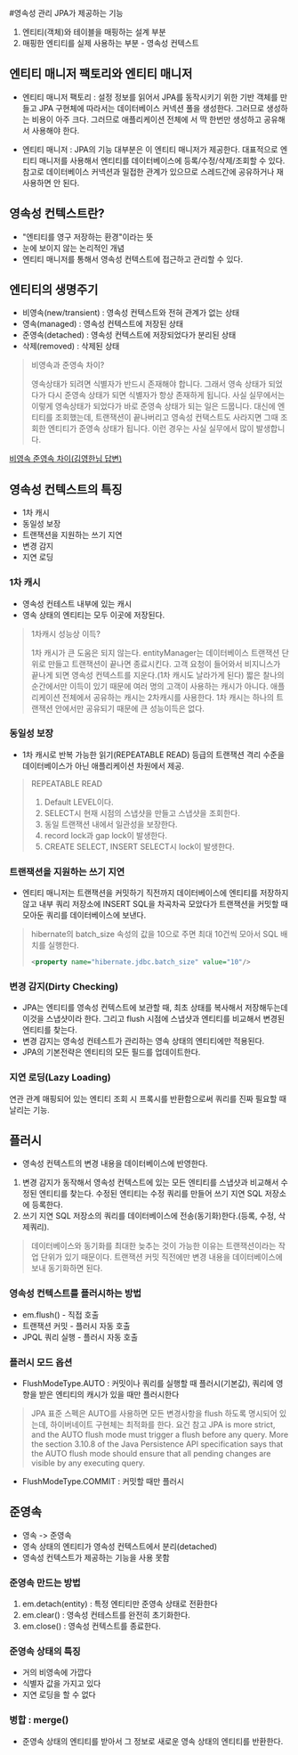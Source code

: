 #영속성 관리
JPA가 제공하는 기능
1. 엔티티(객체)와 테이블을 매핑하는 설계 부분
2. 매핑한 엔티티를 실제 사용하는 부분 - 영속성 컨텍스트

## 엔티티 매니저 팩토리와 엔티티 매니저
- 엔티티 매니저 팩토리 : 설정 정보를 읽어서 JPA를 동작시키기 위한 기반 객체를 만들고 JPA 구현체에 따라서는 데이터베이스 커넥션 풀을 생성한다. 그러므로 생성하는 비용이 아주 크다.
그러므로 애플리케이션 전체에 서 딱 한번만 생성하고 공유해서 사용해야 한다.
 

- 엔티티 매니저 : JPA의 기능 대부분은 이 엔티티 매니저가 제공한다. 대표적으로 엔티티 매니저를 사용해서 엔티티를 데이터베이스에 등록/수정/삭제/조회할 수 있다.
참고로 데이터베이스 커넥션과 밀접한 관계가 있으므로 스레드간에 공유하거나 재사용하면 안 된다.

## 영속성 컨텍스트란?
- "엔티티를 영구 저장하는 환경"이라는 뜻
- 눈에 보이지 않는 논리적인 개념
- 엔티티 매니저를 통해서 영속성 컨텍스트에 접근하고 관리할 수 있다.

## 엔티티의 생명주기
- 비영속(new/transient) : 영속성 컨텍스트와 전혀 관계가 없는 상태
- 영속(managed) : 영속성 컨텍스트에 저장된 상태
- 준영속(detached) : 영속성 컨텍스트에 저장되었다가 분리된 상태
- 삭제(removed) : 삭제된 상태

> 비영속과 준영속 차이?
> 
> 영속상태가 되려면 식별자가 반드시 존재해야 합니다. 그래서 영속 상태가 되었다가 다시 준영속 상태가 되면 식별자가 항상 존재하게 됩니다.
> 사실 실무에서는 이렇게 영속상태가 되었다가 바로 준영속 상태가 되는 일은 드뭅니다.
> 대신에 엔티티를 조회했는데, 트랜잭션이 끝나버리고 영속성 컨택스트도 사라지면 그때 조회한 엔티티가 준영속 상태가 됩니다. 이런 경우는 사실 실무에서 많이 발생합니다.

[비영속 준영속 차이(김영한님 답변)](https://www.inflearn.com/questions/45195)

## 영속성 컨텍스트의 특징
- 1차 캐시
- 동일성 보장
- 트랜잭션을 지원하는 쓰기 지연
- 변경 감지
- 지연 로딩

### 1차 캐시
- 영속성 컨테스트 내부에 있는 캐시
- 영속 상태의 엔티티는 모두 이곳에 저장된다.
> 1차캐시 성능상 이득?
>
> 1차 캐시가 큰 도움은 되지 않는다. entityManager는 데이터베이스 트랜잭션 단위로 만들고 트랜잭션이 끝나면 종료시킨다.
> 고객 요청이 들어와서 비지니스가 끝나게 되면 영속성 컨텍스트를 지운다.(1차 캐시도 날라가게 된다)
> 짧은 찰나의 순간에서만 이득이 있기 때문에 여러 명의 고객이 사용하는 캐시가 아니다.
> 애플리케이션 전체에서 공유하는 캐시는 2차캐시를 사용한다.
> 1차 캐시는 하나의 트랜잭션 안에서만 공유되기 때문에 큰 성능이득은 없다.

### 동일성 보장
- 1차 캐시로 반복 가능한 읽기(REPEATABLE READ) 등급의 트랜잭션 격리 수준을 데이터베이스가 아닌 애플리케이션 차원에서 제공.
> REPEATABLE READ
> 1) Default LEVEL이다.
> 2) SELECT시 현재 시점의 스냅샷을 만들고 스냅샷을 조회한다.
> 3) 동일 트랜잭션 내에서 일관성을 보장한다.
> 4) record lock과 gap lock이 발생한다.
> 5) CREATE SELECT, INSERT SELECT시 lock이 발생한다.

### 트랜잭션을 지원하는 쓰기 지연
- 엔티티 매니저는 트랜잭션을 커밋하기 직전까지 데이터베이스에 엔티티를 저장하지 않고 내부 쿼리 저장소에 INSERT SQL을 차곡차곡 모았다가 트랜잭션을 커밋할 때 모아둔 쿼리를 데이터베이스에 보낸다.
> hibernate의 batch_size 속성의 값을 10으로 주면 최대 10건씩 모아서 SQL 배치를 실행한다.
> ```xml
> <property name="hibernate.jdbc.batch_size" value="10"/>
> ```

### 변경 감지(Dirty Checking)
- JPA는 엔티티를 영속성 컨텍스트에 보관할 때, 최초 상태를 복사해서 저장해두는데 이것을 스냅샷이라 한다. 그리고 flush 시점에 스냅샷과 엔티티를 비교해서 변경된 엔티티를 찾는다.
- 변경 감지는 영속성 컨테스트가 관리하는 영속 상태의 엔티티에만 적용된다.
- JPA의 기본전략은 엔티티의 모든 필드를 업데이트한다.

### 지연 로딩(Lazy Loading)
연관 관계 매핑되어 있는 엔티티 조회 시 프록시를 반환함으로써 쿼리를 진짜 필요할 때 날리는 기능.

## 플러시
- 영속성 컨텍스트의 변경 내용을 데이터베이스에 반영한다. 
1. 변경 감지가 동작해서 영속성 컨텍스트에 있는 모든 엔티티를 스냅샷과 비교해서 수정된 엔티티를 찾는다. 수정된 엔티티는 수정 쿼리를 만들어 쓰기 지연 SQL 저장소에 등록한다.
2. 쓰기 지연 SQL 저장소의 쿼리를 데이터베이스에 전송(동기화)한다.(등록, 수정, 삭제쿼리).
> 데이터베이스와 동기화를 최대한 늦추는 것이 가능한 이유는 트랜잭션이라는 작업 단위가 있기 때문이다. 트랜잭션 커밋 직전에만 변경 내용을 데이터베이스에 보내 동기화하면 된다.

### 영속성 컨텍스트를 플러시하는 방법
- em.flush() - 직접 호출
- 트랜잭션 커밋 - 플러시 자동 호출
- JPQL 쿼리 실행 - 플러시 자동 호출

### 플러시 모드 옵션
- FlushModeType.AUTO : 커밋이나 쿼리를 실행할 때 플러시(기본값), 쿼리에 영향을 받은 엔티티의 캐시가 있을 때만 플러시한다
> JPA 표준 스펙은 AUTO를 사용하면 모든 변경사항을 flush 하도록 명시되어 있는데, 하이버네이트 구현체는 최적화를 한다.
> 요건 참고 JPA is more strict, and the AUTO flush mode must trigger a flush before any query. More the section 3.10.8 of the Java Persistence API specification says that the AUTO flush mode should ensure that all pending changes are visible by any executing query.
- FlushModeType.COMMIT : 커밋할 때만 플러시

## 준영속 
- 영속 -> 준영속
- 영속 상태의 엔티티가 영속성 컨텍스트에서 분리(detached)
- 영속성 컨텍스트가 제공하는 기능을 사용 못함

### 준영속 만드는 방법
1. em.detach(entity) : 특정 엔티티만 준영속 상태로 전환한다
2. em.clear() : 영속성 컨테스트를 완전히 초기화한다.
3. em.close() : 영속성 컨텍스트를 종료한다.

### 준영속 상태의 특징
- 거의 비영속에 가깝다
- 식별자 값을 가지고 있다
- 지연 로딩을 할 수 없다

### 병합 : merge()
- 준영속 상태의 엔티티를 받아서 그 정보로 새로운 영속 상태의 엔티티를 반환한다.